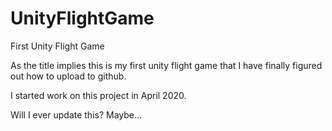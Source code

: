 # UnityFlightGame
First Unity Flight Game

As the title implies this is my first unity flight game that I have finally figured out how to upload to github.

I started work on this project in April 2020.

Will I ever update this?
Maybe...
